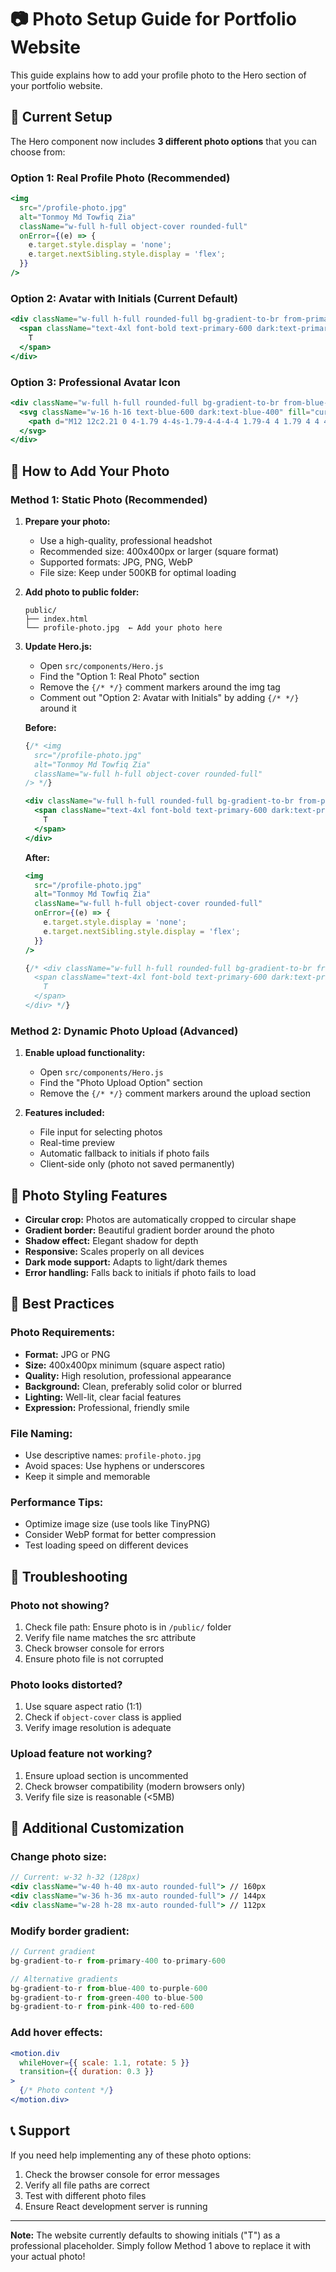 # 📷 Photo Setup Guide for Portfolio Website

This guide explains how to add your profile photo to the Hero section of your portfolio website.

## 🎯 Current Setup

The Hero component now includes **3 different photo options** that you can choose from:

### Option 1: Real Profile Photo (Recommended)
```jsx
<img 
  src="/profile-photo.jpg" 
  alt="Tonmoy Md Towfiq Zia"
  className="w-full h-full object-cover rounded-full"
  onError={(e) => {
    e.target.style.display = 'none';
    e.target.nextSibling.style.display = 'flex';
  }}
/>
```

### Option 2: Avatar with Initials (Current Default)
```jsx
<div className="w-full h-full rounded-full bg-gradient-to-br from-primary-100 to-primary-200 dark:from-primary-800 dark:to-primary-900 flex items-center justify-center">
  <span className="text-4xl font-bold text-primary-600 dark:text-primary-400">
    T
  </span>
</div>
```

### Option 3: Professional Avatar Icon
```jsx
<div className="w-full h-full rounded-full bg-gradient-to-br from-blue-100 to-blue-200 dark:from-blue-800 dark:to-blue-900 flex items-center justify-center">
  <svg className="w-16 h-16 text-blue-600 dark:text-blue-400" fill="currentColor" viewBox="0 0 24 24">
    <path d="M12 12c2.21 0 4-1.79 4-4s-1.79-4-4-4-4 1.79-4 4 1.79 4 4 4zm0 2c-2.67 0-8 1.34-8 4v2h16v-2c0-2.66-5.33-4-8-4z"/>
  </svg>
</div>
```

## 🚀 How to Add Your Photo

### Method 1: Static Photo (Recommended)

1. **Prepare your photo:**
   - Use a high-quality, professional headshot
   - Recommended size: 400x400px or larger (square format)
   - Supported formats: JPG, PNG, WebP
   - File size: Keep under 500KB for optimal loading

2. **Add photo to public folder:**
   ```
   public/
   ├── index.html
   └── profile-photo.jpg  ← Add your photo here
   ```

3. **Update Hero.js:**
   - Open `src/components/Hero.js`
   - Find the "Option 1: Real Photo" section
   - Remove the `{/* */}` comment markers around the img tag
   - Comment out "Option 2: Avatar with Initials" by adding `{/* */}` around it

   **Before:**
   ```jsx
   {/* <img 
     src="/profile-photo.jpg" 
     alt="Tonmoy Md Towfiq Zia"
     className="w-full h-full object-cover rounded-full"
   /> */}
   
   <div className="w-full h-full rounded-full bg-gradient-to-br from-primary-100 to-primary-200">
     <span className="text-4xl font-bold text-primary-600 dark:text-primary-400">
       T
     </span>
   </div>
   ```

   **After:**
   ```jsx
   <img 
     src="/profile-photo.jpg" 
     alt="Tonmoy Md Towfiq Zia"
     className="w-full h-full object-cover rounded-full"
     onError={(e) => {
       e.target.style.display = 'none';
       e.target.nextSibling.style.display = 'flex';
     }}
   />
   
   {/* <div className="w-full h-full rounded-full bg-gradient-to-br from-primary-100 to-primary-200">
     <span className="text-4xl font-bold text-primary-600 dark:text-primary-400">
       T
     </span>
   </div> */}
   ```

### Method 2: Dynamic Photo Upload (Advanced)

1. **Enable upload functionality:**
   - Open `src/components/Hero.js`
   - Find the "Photo Upload Option" section
   - Remove the `{/* */}` comment markers around the upload section

2. **Features included:**
   - File input for selecting photos
   - Real-time preview
   - Automatic fallback to initials if photo fails
   - Client-side only (photo not saved permanently)

## 🎨 Photo Styling Features

- **Circular crop:** Photos are automatically cropped to circular shape
- **Gradient border:** Beautiful gradient border around the photo
- **Shadow effect:** Elegant shadow for depth
- **Responsive:** Scales properly on all devices
- **Dark mode support:** Adapts to light/dark themes
- **Error handling:** Falls back to initials if photo fails to load

## 📱 Best Practices

### Photo Requirements:
- **Format:** JPG or PNG
- **Size:** 400x400px minimum (square aspect ratio)
- **Quality:** High resolution, professional appearance
- **Background:** Clean, preferably solid color or blurred
- **Lighting:** Well-lit, clear facial features
- **Expression:** Professional, friendly smile

### File Naming:
- Use descriptive names: `profile-photo.jpg`
- Avoid spaces: Use hyphens or underscores
- Keep it simple and memorable

### Performance Tips:
- Optimize image size (use tools like TinyPNG)
- Consider WebP format for better compression
- Test loading speed on different devices

## 🔧 Troubleshooting

### Photo not showing?
1. Check file path: Ensure photo is in `/public/` folder
2. Verify file name matches the src attribute
3. Check browser console for errors
4. Ensure photo file is not corrupted

### Photo looks distorted?
1. Use square aspect ratio (1:1)
2. Check if `object-cover` class is applied
3. Verify image resolution is adequate

### Upload feature not working?
1. Ensure upload section is uncommented
2. Check browser compatibility (modern browsers only)
3. Verify file size is reasonable (<5MB)

## 🌟 Additional Customization

### Change photo size:
```jsx
// Current: w-32 h-32 (128px)
<div className="w-40 h-40 mx-auto rounded-full"> // 160px
<div className="w-36 h-36 mx-auto rounded-full"> // 144px
<div className="w-28 h-28 mx-auto rounded-full"> // 112px
```

### Modify border gradient:
```jsx
// Current gradient
bg-gradient-to-r from-primary-400 to-primary-600

// Alternative gradients
bg-gradient-to-r from-blue-400 to-purple-600
bg-gradient-to-r from-green-400 to-blue-500
bg-gradient-to-r from-pink-400 to-red-600
```

### Add hover effects:
```jsx
<motion.div
  whileHover={{ scale: 1.1, rotate: 5 }}
  transition={{ duration: 0.3 }}
>
  {/* Photo content */}
</motion.div>
```

## 📞 Support

If you need help implementing any of these photo options:
1. Check the browser console for error messages
2. Verify all file paths are correct
3. Test with different photo files
4. Ensure React development server is running

---

**Note:** The website currently defaults to showing initials ("T") as a professional placeholder. Simply follow Method 1 above to replace it with your actual photo!
